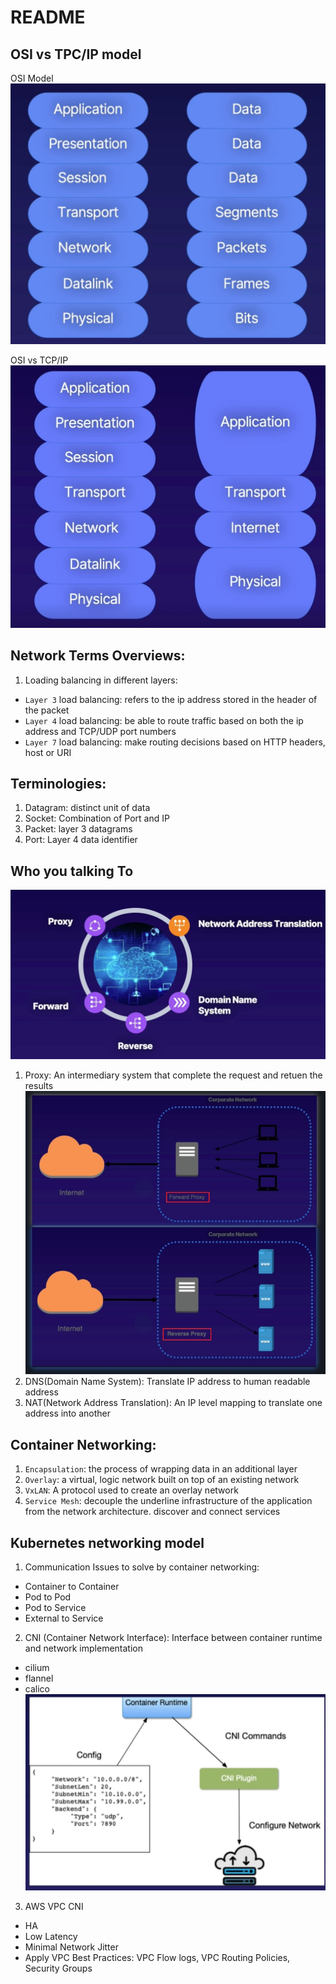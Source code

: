 # README
## OSI vs TPC/IP model
OSI Model
![img](./img/osi.jpg)

OSI vs TCP/IP
![img](./img/osi-tcpip.jpg)

## Network Terms Overviews:
1. Loading balancing in different layers:
* `Layer 3` load balancing: refers to the ip address stored in the header of the packet
* `Layer 4` load balancing: be able to route traffic based on both the ip address and TCP/UDP port numbers
* `Layer 7` load balancing: make routing decisions based on HTTP headers, host or URI

## Terminologies:
1. Datagram: distinct unit of data
2. Socket: Combination of Port and IP
3. Packet: layer 3 datagrams
4. Port: Layer 4 data identifier

## Who you talking To
![img](./img/who-you-talking-to.jpg)
1. Proxy: An intermediary system that complete the request and retuen the results
![img](./img/proxy.jpg)
2. DNS(Domain Name System): Translate IP address to human readable address
3. NAT(Network Address Translation): An IP level mapping to translate one address into another

## Container Networking:
1. `Encapsulation`: the process of wrapping data in an additional layer
2. `Overlay`: a virtual, logic network built on top of an existing network
3. `VxLAN`: A protocol used to create an overlay network
4. `Service Mesh`: decouple the underline infrastructure of the application from the network architecture. discover and connect services

## Kubernetes networking model
1. Communication Issues to solve by container networking:
* Container to Container
* Pod to Pod 
* Pod to Service
* External to Service

2. CNI (Container Network Interface): Interface between container runtime and network implementation
* cilium
* flannel
* calico
![img](./img/cni.jpg)


3. AWS VPC CNI
* HA
* Low Latency
* Minimal Network Jitter
* Apply VPC Best Practices: VPC Flow logs, VPC Routing Policies, Security Groups

